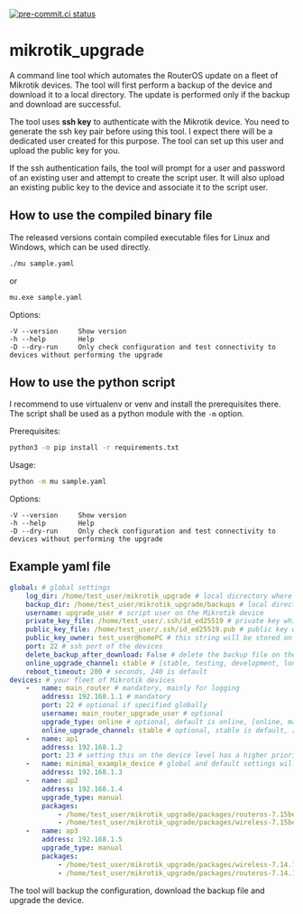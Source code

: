 [![pre-commit.ci status](https://results.pre-commit.ci/badge/github/spidermila/mikrotik_upgrade/main.svg)](https://results.pre-commit.ci/latest/github/spidermila/mikrotik_upgrade/main)

# mikrotik_upgrade
A command line tool which automates the RouterOS update on a fleet of Mikrotik devices.
The tool will first perform a backup of the device and download
it to a local directory. The update is performed only if
the backup and download are successful.

The tool uses **ssh key** to authenticate with the Mikrotik device.
You need to generate the ssh key pair before using this tool.
I expect there will be a dedicated user created for this purpose.
The tool can set up this user and upload the public key for you.

If the ssh authentication fails, the tool will prompt for a user
and password of an existing user and attempt to create the script user.
It will also upload an existing public key to the device and associate
it to the script user.

## How to use the compiled binary file
The released versions contain compiled executable files for Linux and Windows, which can be used directly.
```bash
./mu sample.yaml
```
or
```bash
mu.exe sample.yaml
```

Options:
```
-V --version     Show version
-h --help        Help
-D --dry-run     Only check configuration and test connectivity to devices without performing the upgrade
```

## How to use the python script
I recommend to use virtualenv or venv and install the prerequisites there.
The script shall be used as a python module with the `-m` option.

Prerequisites:
```bash
python3 -m pip install -r requirements.txt
```

Usage:
```bash
python -m mu sample.yaml
```

Options:
```
-V --version     Show version
-h --help        Help
-D --dry-run     Only check configuration and test connectivity to devices without performing the upgrade
```

## Example yaml file
```yaml
global: # global settings
    log_dir: /home/test_user/mikrotik_upgrade # local dicrectory where log file will be stored
    backup_dir: /home/test_user/mikrotik_upgrade/backups # local directory where backup files will be stored
    username: upgrade_user # script user on the Mikrotik device
    private_key_file: /home/test_user/.ssh/id_ed25519 # private key which will be used for authentication
    public_key_file: /home/test_user/.ssh/id_ed25519.pub # public key which will be uploaded to the device, if needed
    public_key_owner: test_user@homePC # this string will be stored on the device along with the key
    port: 22 # ssh port of the devices
    delete_backup_after_download: False # delete the backup file on the Mikrotik device once it's downloaded to backup_dir
    online_upgrade_channel: stable # [stable, testing, development, long term]
    reboot_timeout: 200 # seconds, 240 is default
devices: # your fleet of Mikrotik devices
    -   name: main_router # mandatory, mainly for logging
        address: 192.168.1.1 # mandatory
        port: 22 # optional if specified globally
        username: main_router_upgrade_user # optional
        upgrade_type: online # optional, default is online, [online, manual]
        online_upgrade_channel: stable # optional, stable is default, [stable, testing, development, long term]
    -   name: ap1
        address: 192.168.1.2
        port: 23 # setting this on the device level has a higher priority over the global settings
    -   name: minimal_example_device # global and default settings will be applied for this one
        address: 192.168.1.3
    -   name: ap2
        address: 192.168.1.4
        upgrade_type: manual
        packages:
            - /home/test_user/mikrotik_upgrade/packages/routeros-7.15beta9-mipsbe.npk
            - /home/test_user/mikrotik_upgrade/packages/wireless-7.15beta9-mipsbe.npk
    -   name: ap3
        address: 192.168.1.5
        upgrade_type: manual
        packages:
            - /home/test_user/mikrotik_upgrade/packages/wireless-7.14.1-mipsbe.npk
            - /home/test_user/mikrotik_upgrade/packages/routeros-7.14.1-mipsbe.npk
```

The tool will backup the configuration, download the backup file and upgrade the device.

